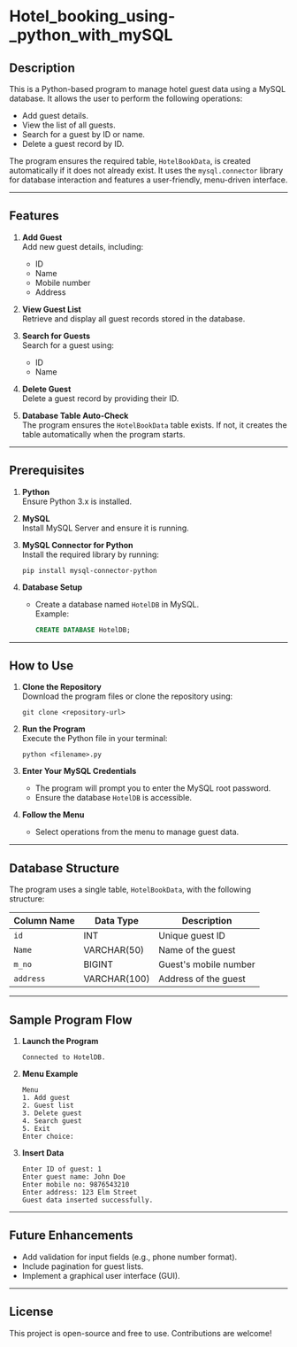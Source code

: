 # Hotel_booking_using-_python_with_mySQL


## Description

This is a Python-based program to manage hotel guest data using a MySQL database. It allows the user to perform the following operations:
- Add guest details.
- View the list of all guests.
- Search for a guest by ID or name.
- Delete a guest record by ID.

The program ensures the required table, `HotelBookData`, is created automatically if it does not already exist. It uses the `mysql.connector` library for database interaction and features a user-friendly, menu-driven interface.

---

## Features

1. **Add Guest**  
   Add new guest details, including:
   - ID  
   - Name  
   - Mobile number  
   - Address  

2. **View Guest List**  
   Retrieve and display all guest records stored in the database.

3. **Search for Guests**  
   Search for a guest using:
   - ID  
   - Name  

4. **Delete Guest**  
   Delete a guest record by providing their ID.

5. **Database Table Auto-Check**  
   The program ensures the `HotelBookData` table exists. If not, it creates the table automatically when the program starts.

---

## Prerequisites

1. **Python**  
   Ensure Python 3.x is installed.

2. **MySQL**  
   Install MySQL Server and ensure it is running.

3. **MySQL Connector for Python**  
   Install the required library by running:  
   ```
   pip install mysql-connector-python
   ```

4. **Database Setup**  
   - Create a database named `HotelDB` in MySQL.  
     Example:
     ```sql
     CREATE DATABASE HotelDB;
     ```

---

## How to Use

1. **Clone the Repository**  
   Download the program files or clone the repository using:  
   ```
   git clone <repository-url>
   ```

2. **Run the Program**  
   Execute the Python file in your terminal:  
   ```
   python <filename>.py
   ```

3. **Enter Your MySQL Credentials**  
   - The program will prompt you to enter the MySQL root password.  
   - Ensure the database `HotelDB` is accessible.

4. **Follow the Menu**  
   - Select operations from the menu to manage guest data.

---

## Database Structure

The program uses a single table, `HotelBookData`, with the following structure:

| Column Name  | Data Type  | Description            |
|--------------|------------|------------------------|
| `id`         | INT        | Unique guest ID       |
| `Name`       | VARCHAR(50)| Name of the guest     |
| `m_no`       | BIGINT     | Guest's mobile number |
| `address`    | VARCHAR(100)| Address of the guest  |

---

## Sample Program Flow

1. **Launch the Program**  
   ```
   Connected to HotelDB.
   ```

2. **Menu Example**  
   ```
   Menu
   1. Add guest
   2. Guest list
   3. Delete guest
   4. Search guest
   5. Exit
   Enter choice:
   ```

3. **Insert Data**  
   ```
   Enter ID of guest: 1
   Enter guest name: John Doe
   Enter mobile no: 9876543210
   Enter address: 123 Elm Street
   Guest data inserted successfully.
   ```

---

## Future Enhancements

- Add validation for input fields (e.g., phone number format).  
- Include pagination for guest lists.  
- Implement a graphical user interface (GUI).

---

## License

This project is open-source and free to use. Contributions are welcome!